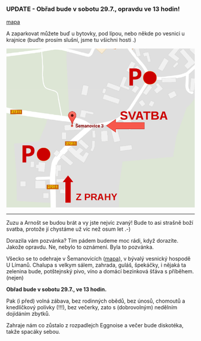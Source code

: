 ### UPDATE - Obřad bude v sobotu 29.7., opravdu ve 13 hodin!

[mapa](https://mapy.cz/s/1Ml5f)

A zaparkovat můžete buď u bytovky, pod lípou, nebo někde po vesnici u krajnice (buďte prosím slušní, jsme tu všichni hosti .)

![Image of Yaktocat](parkovani-sema.png)

-------------------

Zuzu a Arnošt se budou brát a vy jste nejvíc zvaný! Bude to asi strašně boží svatba, protože jí chystáme už víc než osum let .-) 

Dorazila vám pozvánka? Tím pádem budeme moc rádi, když dorazíte. Jakože opravdu. Ne, nebylo to oznámení. Byla to pozvánka.

Všecko se to odehraje v Šemanovicích ([mapa](https://mapy.cz/s/1Ml5f)), v bývalý vesnický hospodě U Límanů. Chalupa s velkym sálem, zahrada, guláš, špekáčky, i nějaká ta zelenina bude, potštejnský pivo, víno a domácí bezinková šťáva s příběhem. (nejen)

**Obřad bude v sobotu 29.7., ve 13 hodin.**

Pak (i před) volná zábava, bez rodinných obědů, bez únosů, chomoutů a knedlíčkový polívky (!!!), bez večerky, zato s (dobrovolným) nedělním dojídáním zbytků.

Zahraje nám co zůstalo z rozpadlejch Eggnoise a večer bude diskotéka, takže spacáky sebou.
